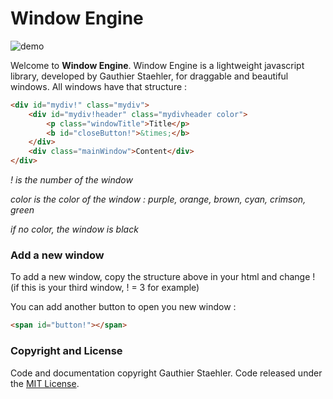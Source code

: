 # Window Engine

![demo](https://github.com/GStaehler/Window_Engine/blob/master/demo.JPG)    

Welcome to **Window Engine**.  Window Engine is a lightweight javascript library, developed by Gauthier Staehler, for draggable and beautiful windows.
All windows have that structure :

```html
<div id="mydiv!" class="mydiv">
	<div id="mydiv!header" class="mydivheader color">
		<p class="windowTitle">Title</p>
		<b id="closeButton!">&times;</b>
	</div>
	<div class="mainWindow">Content</div>
</div>
```
*! is the number of the window*

*color is the color of the window : purple, orange, brown, cyan, crimson, green*

*if no color, the window is black*

### Add a new window

To add a new window, copy the structure above in your html and change ! (if this is your third window, ! = 3 for example)

You can add another button to open you new window :

```html
<span id="button!"></span>
```

### Copyright and License

Code and documentation copyright Gauthier Staehler. Code released under the [MIT License](https://github.com/GStaehler/Window-Engine/blob/master/LICENSE).